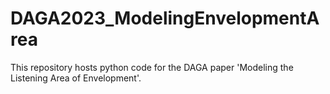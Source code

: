 # DAGA2023_ModelingEnvelopmentArea
This repository hosts python code for the DAGA paper 'Modeling the Listening Area of Envelopment'.
